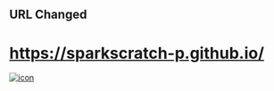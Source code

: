 ## URL Changed 
# https://sparkscratch-p.github.io/

[![icon](https://raw.githubusercontent.com/SparkScratch-P/Home/main/favicon.ico)](https://sparkscratch-p.github.io/)



